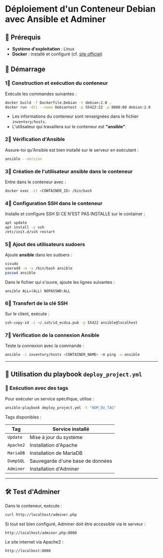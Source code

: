 # Déploiement d'un Conteneur Debian avec Ansible et Adminer  

## 📌 Prérequis  

- **Système d'exploitation** : Linux  
- **Docker** : installé et configuré (cf. [site officiel](https://www.docker.com/))  

## 🚀 Démarrage  

### 1⃣ Construction et exécution du conteneur  

Exécute les commandes suivantes :  

```sh
docker build -f Dockerfile.Debian -t debian:2.0 .
docker run -dti --name Debiantest -p 55422:22 -p 8080:80 debian:2.0
```

- Les informations du conteneur sont renseignées dans le fichier `inventory/hosts`.  
- L'utilisateur qui travaillera sur le conteneur est **"ansible"**.  

### 2⃣ Vérification d'Ansible  

Assure-toi qu'Ansible est bien installé sur le serveur en exécutant :  

```sh
ansible --version
```

### 3⃣ Création de l'utilisateur **ansible** dans le conteneur  

Entre dans le conteneur avec :  

```sh
docker exec -it <CONTAINER_ID> /bin/bash
``` 

### 4⃣ Configuration SSH dans le conteneur  

Installe et configure SSH SI CE N'EST PAS INSTALLE sur le container :  

```sh
apt update
apt install -y ssh
/etc/init.d/ssh restart
```

### 5⃣ Ajout des utilisateurs sudoers  

Ajoute **ansible** dans les sudoers :  

```sh
visudo
useradd -m -s /bin/bash ansible
passwd ansible
```

Dans le fichier qui s'ouvre, ajoute les lignes suivantes :  

```
ansible ALL=(ALL) NOPASSWD:ALL
```

### 6⃣ Transfert de la clé SSH  

Sur le client, exécute :  

```sh
ssh-copy-id -i ~/.ssh/id_ecdsa.pub -p 55422 ansible@localhost
```

### 7⃣ Vérification de la connexion Ansible  

Teste la connexion avec la commande :  

```sh
ansible -i inventory/hosts <CONTAINER_NAME> -m ping -u ansible
```

---

## 📝 Utilisation du playbook `deploy_project.yml`  

### 🔹 Exécution avec des tags  

Pour exécuter un service spécifique, utilise :  

```sh
ansible-playbook deploy_project.yml -t "NOM_DU_TAG"
```

Tags disponibles :  

| Tag       | Service installé |
|-----------|-----------------|
| `Update`  | Mise à jour du système |
| `Apache2` | Installation d'Apache |
| `MariaDB` | Installation de MariaDB |
| `DumpSQL` | Sauvegarde d'une base de données |
| `Adminer` | Installation d'Adminer |

---

## 🛠 Test d'Adminer  

Dans le conteneur, exécute :  

```sh
curl http://localhost/adminer.php
```

Si tout est bien configuré, Adminer doit être accessible via le serveur :  

```
http://localhost/adminer.php:8080
```
Le site internet via Apache2 :
```
http://localhost:8080
```

